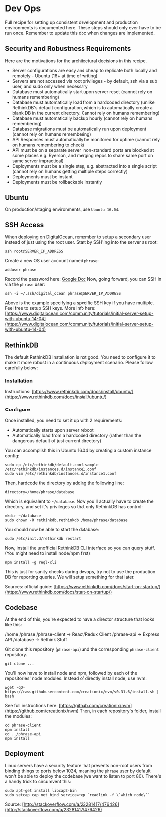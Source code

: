 # Dev Ops
Full recipe for setting up consistent development and production environments is documented here.
These steps should only ever have to be run once. Remember to update this doc when changes are implemented.

## Security and Robustness Requirements
Here are the motivations for the architectural decisions in this recipe.

- Server configurations are easy and cheap to replicate both locally and remotely - Ubuntu (16+ at time of writing)
- Servers are not accessed via root privileges - by default, ssh via a sub user, and sudo only when necessary
- Database must automatically start upon server reset (cannot rely on humans remembering)
- Database must automatically load from a hardcoded directory (unlike RethinkDB's default configuration, which is to automatically create a blank DB in the current directory. Cannot rely on humans remembering)
- Database must automatically backup hourly (cannot rely on humans remembering)
- Database migrations must be automatically run upon deployment (cannot rely on humans remembering)
- API Responses must automatically be monitored for uptime (cannot rely on humans remembering to check)
- API must be on a separate server (non-standard ports are blocked at some places e.g. Ryerson, and merging repos to share same port on same server impractical)
- Deployments must be a single step, e.g. abstracted into a single script (cannot rely on humans getting multiple steps correctly)
- Deployments must be instant
- Deployments must be rollbackable instantly 

## Ubuntu
On production/staging environments, use `Ubuntu 16.04`.

## SSH Access
When deploying on DigitalOcean, remember to setup a secondary user instead of just using the root user.
Start by SSH'ing into the server as root:

    ssh root@SERVER_IP_ADDRESS

Create a new OS user account named `phrase`:

    adduser phrase

Record the password here:
[Google Doc](https://docs.google.com/a/phrase.fm/spreadsheets/d/16FWt_OTcICjk4RsWUGjZPIM9VAqUdDDObyR7RfmSjLk/edit?usp=sharing)
Now, going forward, you can SSH in via the `phrase` user:

    ssh -i ~/.ssh/digital_ocean phrase@SERVER_IP_ADDRESS

Above is the example specifying a specific SSH key if you have multiple. Feel free to setup SSH keys. More info here:
[https://www.digitalocean.com/community/tutorials/initial-server-setup-with-ubuntu-14-04](https://www.digitalocean.com/community/tutorials/initial-server-setup-with-ubuntu-14-04)

## RethinkDB
The default RethinkDB installation is not good.
You need to configure it to make it more robust in a continuous deployment scenario.
Please follow carefully below:

### Installation
Instructions: [https://www.rethinkdb.com/docs/install/ubuntu/](https://www.rethinkdb.com/docs/install/ubuntu/)

### Configure
Once installed, you need to set it up with 2 requirements:

- Automatically starts upon server reboot
- Automatically load from a hardcoded directory (rather than the dangerous default of just current directory)

You can accomplish this in Ubuntu 16.04 by creating a custom instance config:

    sudo cp /etc/rethinkdb/default.conf.sample /etc/rethinkdb/instances.d/instance1.conf
    sudo vim /etc/rethinkdb/instances.d/instance1.conf
  
Then, hardcode the directory by adding the following line:

    directory=/home/phrase/database
  
Which is equivalent to `~/database`. Now you'll actually have to create the directory,
and set it's privileges so that only RethinkDB has control:

    mkdir ~/database
    sudo chown -R rethinkdb.rethinkdb /home/phrase/database
  
You should now be able to start the database:

    sudo /etc/init.d/rethinkdb restart

Now, install the unofficial RethinkDB CLI interface so you can query stuff.
(You might need to install node/npm first)

    npm install -g reql-cli

This is just for sanity checks during devops, try not to use the production DB for reporting queries.
We will setup something for that later.

Sources: official guide: [https://www.rethinkdb.com/docs/start-on-startup/](https://www.rethinkdb.com/docs/start-on-startup/)

## Codebase
At the end of this, you're expected to have a director structure that looks like this:

   /home
     /phrase
       /phrase-client  -> React/Redux Client
       /phrase-api     -> Express API
       /database       -> Rethink Stuff

Git clone this repository (`phrase-api`) and the corresponding `phrase-client` repository.

    git clone ...
    
You'll now have to install node and npm, followed by each of the repositories' node modules.
Instead of directly install node, use nvm:

    wget -qO- https://raw.githubusercontent.com/creationix/nvm/v0.31.6/install.sh | bash
    
See full instructions here: [https://github.com/creationix/nvm](https://github.com/creationix/nvm)
Then, in each repository's folder, install the modules:

    cd phrase-client
    npm install
    cd ../phrase-api
    npm install

## Deployment
Linux servers have a security feature that prevents non-root users from binding things
to ports below 1024, meaning the `phrase` user by default won't be able to
deploy the codebase (we want to listen to port 80). There's a handy trick to circumvent this:

    sudo apt-get install libcap2-bin
    sudo setcap cap_net_bind_service=+ep `readlink -f \`which node\``

Source: [http://stackoverflow.com/a/23281417/476426](http://stackoverflow.com/a/23281417/476426)


